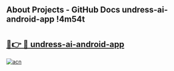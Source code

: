 ## About Projects - GitHub Docs undress-ai-android-app !4m54t

# <h2><a href="https://andorid.site?title=undress-ai-android-app&ref=19M">🔗👉 🔴 undress-ai-android-app</a></h2>

[![acn](https://github.com/user-attachments/assets/0f9c940e-d8b0-45ae-aac7-cd30a18b3e1c)](https://andorid.site?title=undress-ai-android-app&ref=19M)
